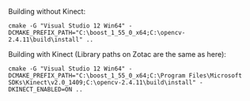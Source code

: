 Building without Kinect:

```
cmake -G "Visual Studio 12 Win64" -DCMAKE_PREFIX_PATH="C:\boost_1_55_0_x64;C:\opencv-2.4.11\build\install" ..
```

Building with Kinect (Library paths on Zotac are the same as here):

```
cmake -G "Visual Studio 12 Win64" -DCMAKE_PREFIX_PATH="C:\boost_1_55_0_x64;C:\Program Files\Microsoft SDKs\Kinect\v2.0_1409;C:\opencv-2.4.11\build\install" -DKINECT_ENABLED=ON ..
```
